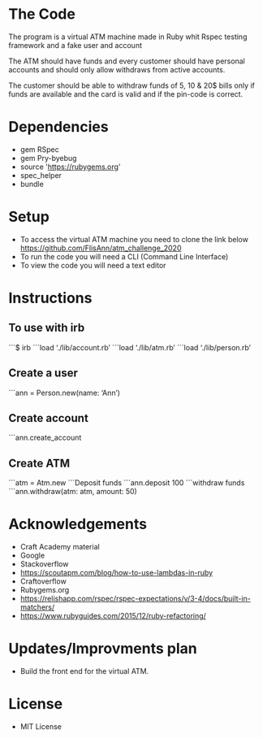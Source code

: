 # The Code

The program is a virtual ATM machine made in Ruby whit Rspec
testing framework and a fake user and account
 
The ATM should have funds and every customer should have personal accounts and should only allow withdraws from active accounts.

The customer should be able to withdraw funds of 5, 10 & 20$ bills only if funds are available and the card is valid and if the pin-code is correct.

# Dependencies

* gem RSpec
* gem Pry-byebug
* source 'https://rubygems.org'
* spec_helper
* bundle

# Setup

* To access the virtual ATM machine you need to clone the link below
  https://github.com/FlisAnn/atm_challenge_2020
* To run the code you will need a CLI (Command Line Interface)
* To view the code you will need a text editor

# Instructions

## To use with irb
´´´$ irb
´´´load ‘./lib/account.rb’
´´´load ‘./lib/atm.rb’
´´´load ‘./lib/person.rb’

## Create a user
´´´ann = Person.new(name: ‘Ann’)

## Create account
´´´ann.create_account

## Create ATM
´´´atm = Atm.new
´´´Deposit funds
´´´ann.deposit 100
´´´withdraw funds
´´´ann.withdraw(atm: atm, amount: 50)

# Acknowledgements

* Craft Academy material
* Google
* Stackoverflow
* https://scoutapm.com/blog/how-to-use-lambdas-in-ruby
* Craftoverflow
* Rubygems.org
* https://relishapp.com/rspec/rspec-expectations/v/3-4/docs/built-in-matchers/
* https://www.rubyguides.com/2015/12/ruby-refactoring/

# Updates/Improvments plan
* Build the front end for the virtual ATM.

# License
* MIT License